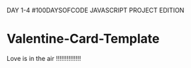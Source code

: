 DAY 1-4 #100DAYSOFCODE JAVASCRIPT PROJECT EDITION


# Valentine-Card-Template
Love is in the air !!!!!!!!!!!!!!
